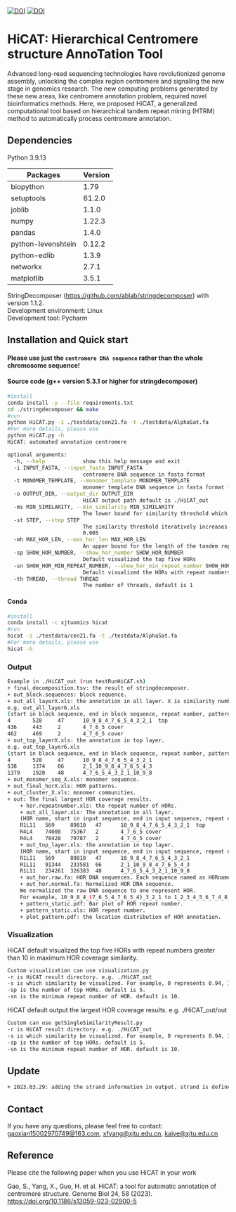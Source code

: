 [![DOI](https://zenodo.org/badge/558735701.svg)](https://zenodo.org/badge/latestdoi/558735701) [![DOI](https://genomebiology.biomedcentral.com/static/images/bmc/logos/genome-biology-logo-cf72c0ec54.svg)](https://doi.org/10.1186/s13059-023-02900-5)
# HiCAT: Hierarchical Centromere structure AnnoTation Tool

Advanced long-read sequencing technologies have revolutionized genome assembly, unlocking the complex region centromere and signaling the new stage in genomics research. The new computing problems generated by these new areas, like centromere annotation problem, required novel bioinformatics methods. Here, we proposed HiCAT, a generalized computational tool based on hierarchical tandem repeat mining (HTRM) method to automatically process centromere annotation.
## Dependencies
Python 3.9.13

Packages  | Version |
--------- | --------|
biopython  | 1.79 |
setuptools  | 61.2.0 |
joblib  | 1.1.0 |
numpy  | 1.22.3 |
pandas  | 1.4.0 |
python-levenshtein  | 0.12.2 |
python-edlib  | 1.3.9 |
networkx  | 2.7.1 |
matplotlib  | 3.5.1 |

StringDecomposer (https://github.com/ablab/stringdecomposer) with version 1.1.2.   
Development environment: Linux  
Development tool: Pycharm  

## Installation and Quick start
#### Please use just the `centromere DNA sequence` rather than the whole chromosome sequence!
#### Source code (g++ version 5.3.1 or higher for stringdecomposer)
```Bash
#install
conda install -y --file requirements.txt
cd ./stringdecomposer && make
#run
python HiCAT.py -i ./testdata/cen21.fa -t ./testdata/AlphaSat.fa
#For more details, please use
python HiCAT.py -h
HiCAT: automated annotation centromere

optional arguments:
  -h, --help            show this help message and exit
  -i INPUT_FASTA, --input_fasta INPUT_FASTA
                        centromere DNA sequence in fasta format
  -t MONOMER_TEMPLATE, --monomer_template MONOMER_TEMPLATE
                        monomer template DNA sequence in fasta format for stringdecomposer to build block
  -o OUTPUT_DIR, --output_dir OUTPUT_DIR
                        HiCAT output path default is ./HiCAT_out
  -ms MIN_SIMILARITY, --min_similarity MIN_SIMILARITY
                        The lower bound for similarity threshold which used to remove edges in block graph, default is 0.94
  -st STEP, --step STEP
                        The similarity threshold iteratively increases from min_similarity to nearly 1 with a specific step, default is
                        0.005
  -mh MAX_HOR_LEN, --max_hor_len MAX_HOR_LEN
                        An upper bound for the length of the tandem repeat unit by default 40 monomers for improving efficiency
  -sp SHOW_HOR_NUMBER, --show_hor_number SHOW_HOR_NUMBER
                        Default visualized the top five HORs
  -sn SHOW_HOR_MIN_REPEAT_NUMBER, --show_hor_min_repeat_number SHOW_HOR_MIN_REPEAT_NUMBER
                        Default visualized the HORs with repeat numbers greater than 10
  -th THREAD, --thread THREAD
                        The number of threads, default is 1
```
#### Conda 
```Bash
#install
conda install -c xjtuomics hicat
#run
hicat -i ./testdata/cen21.fa -t ./testdata/AlphaSat.fa
#For more details, please use
hicat -h
```
### Output

```Bash
Example in ./HiCAT_out (run testRunHiCAT.sh)
+ final_decomposition.tsv: the result of stringdecomposer.
+ out_block.sequences: block sequence.
+ out_all_layerX.xls: the annotation in all layer. X is similarity number, 0 is 0.94 and 1 is 0.945 in default. Label "top" represent this region is in top layer. Label "cover" represent this region is covered by a top layer region.
e.g. out_all_layer6.xls 
(start in block sequence, end in block sequence, repeat number, pattern in monomer sequence format, type)
4       528     47      10_9_8_4_7_6_5_4_3_2_1  top
436     443     2       4_7_6_5 cover
462     469     2       4_7_6_5 cover
+ out_top_layerX.xls: the annotation in top layer. 
e.g. out_top_layer6.xls 
(start in block sequence, end in block sequence, repeat number, pattern in monomer sequence format)
4       528     47      10_9_8_4_7_6_5_4_3_2_1
538     1374    66      2_1_10_9_8_4_7_6_5_4_3
1379    1920    48      4_7_6_5_4_3_2_1_10_9_8
+ out_monomer_seq_X.xls: monomer sequence. 
+ out_final_horX.xls: HOR patterns.
+ out_cluster_X.xls: monomer communities.
+ out: The final largest HOR coverage results.
    + hor.repeatnumber.xls: the repeat number of HORs.
    + out_all_layer.xls: The annotation in all layer.
    (HOR name, start in input sequence, end in input sequence, repeat number, pattern in monomer sequence format, type)
    R1L11   569     89810   47      10_9_8_4_7_6_5_4_3_2_1  top
    R4L4    74008   75367   2       4_7_6_5 cover
    R4L4    78428   79787   2       4_7_6_5 cover
    + out_top_layer.xls: the annotation in top layer. 
    (HOR name, start in input sequence, end in input sequence, repeat number, pattern in monomer sequence format)
    R1L11   569     89810   47      10_9_8_4_7_6_5_4_3_2_1
    R1L11   91344   233581  66      2_1_10_9_8_4_7_6_5_4_3
    R1L11   234261  326383  48      4_7_6_5_4_3_2_1_10_9_8
    + out_hor.raw.fa: HOR DNA sequences. Each sequence named as HORname::start-end::strand.
    + out_hor.normal.fa: Normalized HOR DNA sequence. 
    We normalized the raw DNA sequence to one represent HOR. 
    For example, 10_9_8_4_(7_6_5_4_7_6_5_4)_3_2_1 to 1_2_3_4_5_6_7_4_8_9_10 in CEN21.
    + pattern_static.pdf: Bar plot of HOR repeat number.
    + pattern_static.xls: HOR repeat number.
    + plot_pattern.pdf: the location distribution of HOR annotation.

```

### Visualization
HiCAT default visualized the top five HORs with repeat numbers greater than 10 in maximum HOR coverage similarity. 

```Bash
Custom visualization can use visualization.py
-r is HiCAT result directory. e.g. ./HiCAT_out
-s is which similarity be visualized. For example, 0 represents 0.94, 1 represents 0.945 and 2 represents 0.95 in default.
-sp is the number of top HORs. default is 5.
-sn is the minimum repeat number of HOR. default is 10.
```
HiCAT default output the largest HOR coverage results. e.g. ./HiCAT_out/out

```Bash
Custom can use getSingleSimilarityResult.py
-r is HiCAT result directory. e.g. ./HiCAT_out
-s is which similarity be visualized. For example, 0 represents 0.94, 1 represents 0.945 and 2 represents 0.95 in default.
-sp is the number of top HORs. default is 5.
-sn is the minimum repeat number of HOR. default is 10.
```

## Update
```Bash
+ 2023.03.29: adding the strand information in output. strand is defined by compared with input template DNA sequence.
```


## Contact
If you have any questions, please feel free to contact: gaoxian15002970749@163.com, xfyang@xjtu.edu.cn, kaiye@xjtu.edu.cn

## Reference
Please cite the following paper when you use HiCAT in your work

Gao, S., Yang, X., Guo, H. et al. HiCAT: a tool for automatic annotation of centromere structure. Genome Biol 24, 58 (2023). https://doi.org/10.1186/s13059-023-02900-5



